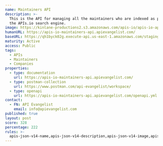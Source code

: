 ```yaml
---
name: Maintainers API
description: >-
  This is the API for managing all the maintainers who are indexed as part of
  the APIs.io search engine.
image: https://kinlane-productions2.s3.amazonaws.com/apis-io/apis-io-api-logo.jpg
humanURL: https://apis-io-maintainers-api.apievangelist.com/
baseURL: https://qh1byck02g.execute-api.us-east-1.amazonaws.com/staging
maturity: Active
access: Public
tags:
  - APIs
  - Maintainers
  - Companies
properties:
  - type: documentation
    url: https://apis-io-maintainers-api.apievangelist.com/
  - type: postman-collection
    url: https://www.postman.com/api-evangelist/workspace/
  - type: openapi
    url: https://apis-io-maintainers-api.apievangelist.com/openapi.yml
contact:
  - FN: API Evangelist
    email: info@apievangelist.com
published: true
layout: post
score: 328
percentage: 222
rules: >-
  apis-json-v14-name,apis-json-v14-description,apis-json-v14-image,apis-json-v14-tags,apis-json-v14-url,apis-json-v14-apis-name,apis-json-v14-apis-description,apis-json-v14-apis-image,apis-json-v14-apis-humanURL,apis-json-v14-apis-baseURL,apis-json-v14-apis-tags,apis-json-v14-apis-properties-documentation,apis-json-v14-apis-properties-documentation-postman-collection,apis-json-v14-apis-properties-documentation-openapi,apis-json-v14-apis-properties-workspaces-github-public,apis-json-v14-maintainers,apis-json-v14-maintainers-fn,apis-json-v14-maintainers-email
---
```

